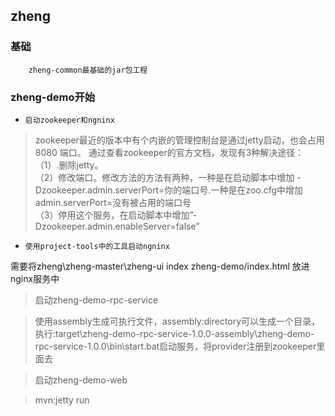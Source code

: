 ## zheng

### 基础  
        zheng-common最基础的jar包工程
### zheng-demo开始  
-     启动zookeeper和ngninx
>  zookeeper最近的版本中有个内嵌的管理控制台是通过jetty启动，也会占用8080 端口。
通过查看zookeeper的官方文档，发现有3种解决途径：  
（1）.删除jetty。  
（2）修改端口。修改方法的方法有两种，一种是在启动脚本中增加 -Dzookeeper.admin.serverPort=你的端口号.一种是在zoo.cfg中增加admin.serverPort=没有被占用的端口号  
（3）停用这个服务，在启动脚本中增加”-Dzookeeper.admin.enableServer=false”
 
-     使用project-tools中的工具启动ngninx
需要将zheng\zheng-master\zheng-ui    index  zheng-demo/index.html  放进nginx服务中

> 启动zheng-demo-rpc-service 

> 使用assembly生成可执行文件，assembly:directory可以生成一个目录，执行:target\zheng-demo-rpc-service-1.0.0-assembly\zheng-demo-rpc-service-1.0.0\bin\start.bat启动服务，将provider注册到zookeeper里面去  
    
> 启动zheng-demo-web  

> mvn:jetty run
